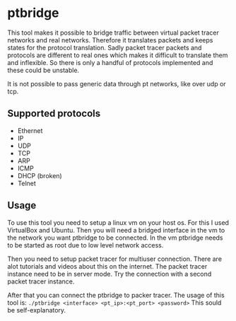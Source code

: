 # ptbridge

This tool makes it possible to bridge traffic between virtual packet tracer networks and
real networks. Therefore it translates packets and keeps states for the protocol translation.
Sadly packet tracer packets and protocols are different to real ones which makes it difficult
to translate them and inflexible. So there is only a handful of protocols implemented and
these could be unstable.

It is not possible to pass generic data through pt networks, like over udp or tcp.

## Supported protocols

* Ethernet
* IP
* UDP
* TCP
* ARP
* ICMP
* DHCP (broken)
* Telnet

## Usage

To use this tool you need to setup a linux vm on your host os. For this I used VirtualBox and
Ubuntu. Then you will need a bridged interface in the vm to the network you want ptbridge to
be connected. In the vm ptbridge needs to be started as root due to low level network access.

Then you need to setup packet tracer for multiuser connection. There are alot tutorials and
videos about this on the internet. The packet tracer instance need to be in server mode.
Try the connection with a second packet tracer instance.

After that you can connect the ptbridge to packer tracer. The usage of this tool is:
`./ptbridge <interface> <pt_ip>:<pt_port> <password>`
This sould be self-explanatory.
